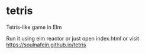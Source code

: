 # tetris
Tetris-like game in Elm

Run it using elm reactor or just open index.html or visit https://soulnafein.github.io/tetris
